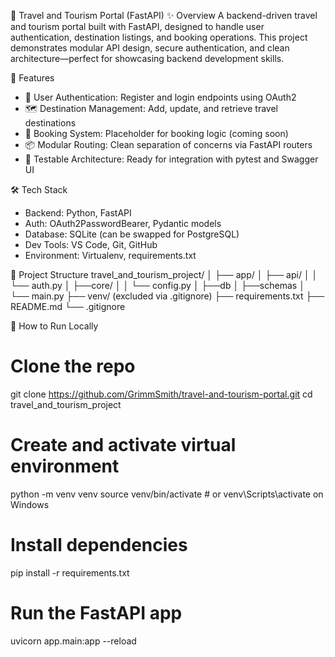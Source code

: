 🧳 Travel and Tourism Portal (FastAPI)
✨ Overview
A backend-driven travel and tourism portal built with FastAPI, designed to handle user authentication, destination listings, and booking operations. This project demonstrates modular API design, secure authentication, and clean architecture—perfect for showcasing backend development skills.

🚀 Features
- 🔐 User Authentication: Register and login endpoints using OAuth2
- 🗺️ Destination Management: Add, update, and retrieve travel destinations
- 📅 Booking System: Placeholder for booking logic (coming soon)
- 📦 Modular Routing: Clean separation of concerns via FastAPI routers
- 🧪 Testable Architecture: Ready for integration with pytest and Swagger UI

🛠️ Tech Stack
- Backend: Python, FastAPI
- Auth: OAuth2PasswordBearer, Pydantic models
- Database: SQLite (can be swapped for PostgreSQL)
- Dev Tools: VS Code, Git, GitHub
- Environment: Virtualenv, requirements.txt

📂 Project Structure
travel_and_tourism_project/
│
├── app/
│   ├── api/
│   │   └──  auth.py
│   ├──core/
│   │   └──  config.py
│   ├──db
│   ├──schemas
│   └── main.py
├── venv/ (excluded via .gitignore)
├── requirements.txt
├── README.md
└── .gitignore



🧪 How to Run Locally
# Clone the repo
git clone https://github.com/GrimmSmith/travel-and-tourism-portal.git
cd travel_and_tourism_project

# Create and activate virtual environment
python -m venv venv
source venv/bin/activate  # or venv\Scripts\activate on Windows

# Install dependencies
pip install -r requirements.txt

# Run the FastAPI app
uvicorn app.main:app --reload

